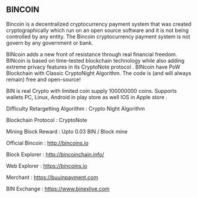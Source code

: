 ## BINCOIN

Bincoin is a decentralized cryptocurrency payment system that was created cryptographically which run on an open source software and it is not being controlled by any entity. The Bincoin cryptocurrency payment system is not govern by any government or bank.

BINcoin adds a new front of resistance through real financial freedom. BINcoin is based on time-tested blockchain technology while also adding extreme privacy features in its CryptoNote protocol . BINcoin have PoW Blockchain with Classic CryptoNight Algorithm.  The code is (and will always remain) free and open-source!

BIN is real Crypto with limited coin supply 100000000 coins. Supports wallets PC, Linux, Android in play store as well IOS in Apple store .

Difficulty Retargetting Algorithm :   Crypto Night Algorithm

Blockchain Protocol : CryptoNote

Mining Block Reward : Upto 0.03 BIN / Block mine

Official Bincoin : http://bincoins.io

Block Explorer :  http://bincoinchain.info/

Web Explorer : https://bincoins.io

Merchant : https://buuinpayment.com

BIN Exchange : https://www.binexlive.com
